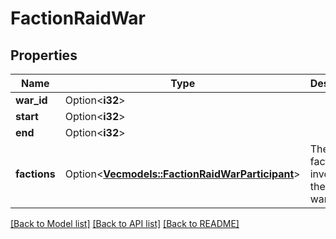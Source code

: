 # FactionRaidWar

## Properties

Name | Type | Description | Notes
------------ | ------------- | ------------- | -------------
**war_id** | Option<**i32**> |  | [optional]
**start** | Option<**i32**> |  | [optional]
**end** | Option<**i32**> |  | [optional]
**factions** | Option<[**Vec<models::FactionRaidWarParticipant>**](FactionRaidWarParticipant.md)> | The factions involved in the raid war. | [optional]

[[Back to Model list]](../README.md#documentation-for-models) [[Back to API list]](../README.md#documentation-for-api-endpoints) [[Back to README]](../README.md)


